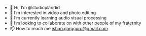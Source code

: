 - 👋 Hi, I’m @studioplandid
- 👀 I’m interested in video and photo editing 
- 🌱 I’m currently learning audio visual processing
- 💞️ I’m looking to collaborate on with other people of my fraternity
- 📫 How to reach me ishan.gargguru@gmail.com

<!---
studioplandid/studioplandid is a ✨ special ✨ repository because its `README.md` (this file) appears on your GitHub profile.
You can click the Preview link to take a look at your changes.
--->
